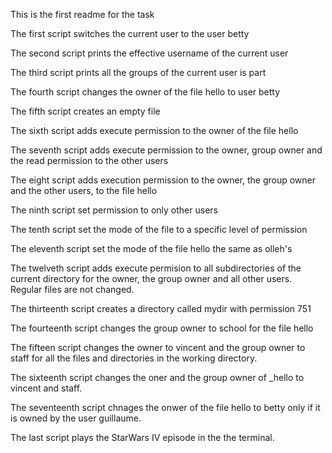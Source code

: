 This is the first readme for the task

The first script switches the current user to the user betty

The second script prints the effective username of the current user

The third script prints all the groups of the current user is part

The fourth script changes the owner of the file hello to user betty

The fifth script creates an empty file

The sixth script adds execute permission to the owner of the file hello

The seventh script adds execute permission to the owner, group owner and the read permission to the other users

The eight script adds execution permission to the owner, the group owner and the other users, to the file hello

The ninth script set permission to only other users

The tenth script set the mode of the file to a specific level of permission

The eleventh script set the mode of the file hello the same as olleh's

The twelveth script adds execute permision to all subdirectories of the current directory for the owner, the group owner and all other users. Regular files are not changed.

The thirteenth script creates a directory called mydir with permission 751

The fourteenth script changes the group owner to school for the file hello

The fifteen script changes the owner to vincent and the group owner to staff for all the files and directories in the working directory.

The sixteenth script changes the oner and the group owner of _hello to vincent and staff.

The seventeenth script chnages the onwer of the file hello to betty only if it is owned by the user guillaume.

The last script plays the StarWars IV episode in the the terminal. 
